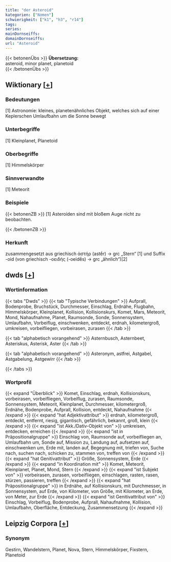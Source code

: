 ```yaml
---
title: "der Asteroid"
kategorien: ["Nomen"]
schwierigkeit: ["k1", "h3", "r14"]
tags:
series:
mainDornseiffs:
domainDornseiffs:
url: "Asteroid"
---
```


{{< betonenÜbs >}}
**Übersetzung:**  
asteroid, minor planet, planetoid  
{{< /betonenÜbs >}}

## Wiktionary [[+](https://de.wiktionary.org/wiki/Asteroid)]

### Bedeutungen
[1] Astronomie: kleines, planetenähnliches Objekt, welches sich auf einer Keplerschen Umlaufbahn um die Sonne bewegt  

### Unterbegriffe
[1] Kleinplanet, Planetoid  

### Oberbegriffe
[1] Himmelskörper  

### Sinnverwandte
[1] Meteorit  

### Beispiele
{{< betonenZB >}}
[1] Asteroiden sind mit bloßem Auge nicht zu beobachten.  

{{< /betonenZB >}}
### Herkunft
zusammengesetzt aus griechisch ἀστήρ (astḗr) → grc „Stern“ [1] und Suffix -oid (von griechisch  -οειδής (-oeidḗs) → grc „ähnlich“)[2]  



## dwds [[+](https://www.dwds.de/wb/Asteroid)]

### Wortinformation
{{< tabs "Dwds" >}}
{{< tab "Typische Verbindungen" >}}
Aufprall, Bodenprobe, Bruchstück, Durchmesser, Einschlag, Erdnähe, Flugbahn, Himmelskörper, Kleinplanet, Kollision, Kollisionskurs, Komet, Mars, Meteorit, Mond, Nahaufnahme, Planet, Raumsonde, Sonde, Sonnensystem, Umlaufbahn, Vorbeiflug, einschwenken, entdeckt, erdnah, kilometergroß, umkreisen, vorbeifliegen, vorbeirasen, zurasen
{{< /tab >}}

{{< tab "alphabetisch vorangehend" >}}
Asternbusch, Asternbeet, Asteriskus, Asterisk, Aster
{{< /tab >}}

{{< tab "alphabetisch vorangehend" >}}
Asteronym, astfrei, Astgabel, Astgabelung, Astgewirr
{{< /tab >}}

{{< /tabs >}}

### Wortprofil
{{< expand "Überblick" >}} Komet, Einschlag, erdnah, Kollisionskurs, vorbeirasen, vorbeifliegen, Vorbeiflug, zurasen, Raumsonde, Sonnensystem, Meteorit, Kleinplanet, Durchmesser, kilometergroß, Erdnähe, Bodenprobe, Aufprall, Kollision, entdeckt, Nahaufnahme {{< /expand >}}
{{< expand "hat Adjektivattribut" >}} erdnah, kilometergroß, entdeckt, entfernt, riesig, gigantisch, gefährlich, bekannt, groß, klein {{< /expand >}}
{{< expand "ist Akk./Dativ-Objekt von" >}} umkreisen, entdecken, erreichen {{< /expand >}}
{{< expand "ist in Präpositionalgruppe" >}} Einschlag von, Raumsonde auf, vorbeifliegen an, Umlaufbahn um, Sonde auf, Mission zu, Landung auf, aufsetzen auf, einschwenken um, Erde mit, landen auf, Begegnung mit, triefen von, Suche nach, suchen nach, schicken zu, stammen von, treffen von {{< /expand >}}
{{< expand "hat Genitivattribut" >}} Größe, Sonnensystem, Erde {{< /expand >}}
{{< expand "in Koordination mit" >}} Komet, Meteorit, Kleinplanet, Planet, Mond, Stern {{< /expand >}}
{{< expand "ist Subjekt von" >}} vorbeirasen, zurasen, vorbeifliegen, einschlagen, rasten, rasen, stürzen, passieren, treffen {{< /expand >}}
{{< expand "hat Präpositionalgruppe" >}} in Erdnähe, auf Kollisionskurs, mit Durchmesser, in Sonnensystem, auf Erde, von Kilometer, von Größe, mit Kilometer, an Erde, von Meter, zur Erde {{< /expand >}}
{{< expand "ist Genitivattribut von" >}} Einschlag, Vorbeiflug, Bodenprobe, Aufprall, Nahaufnahme, Kollision, Umlaufbahn, Oberfläche, Entdeckung, Zusammensetzung {{< /expand >}}

## Leipzig Corpora [[+](https://corpora.uni-leipzig.de/en/res?word=Asteroid&corpusId=deu_newscrawl-public_2018)]


### Synonym
Gestirn, Wandelstern, Planet, Nova, Stern, Himmelskörper, Fixstern, Planetoid

